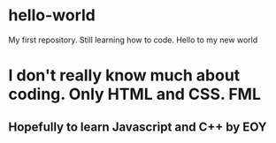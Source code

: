 # hello-world
My first repository. Still learning how to code. Hello to my new world 
<h1> I don't really know much about coding. Only HTML and CSS. FML </h1>
<h2 style= font size: 10px;> Hopefully to learn Javascript and C++ by EOY </h2>
